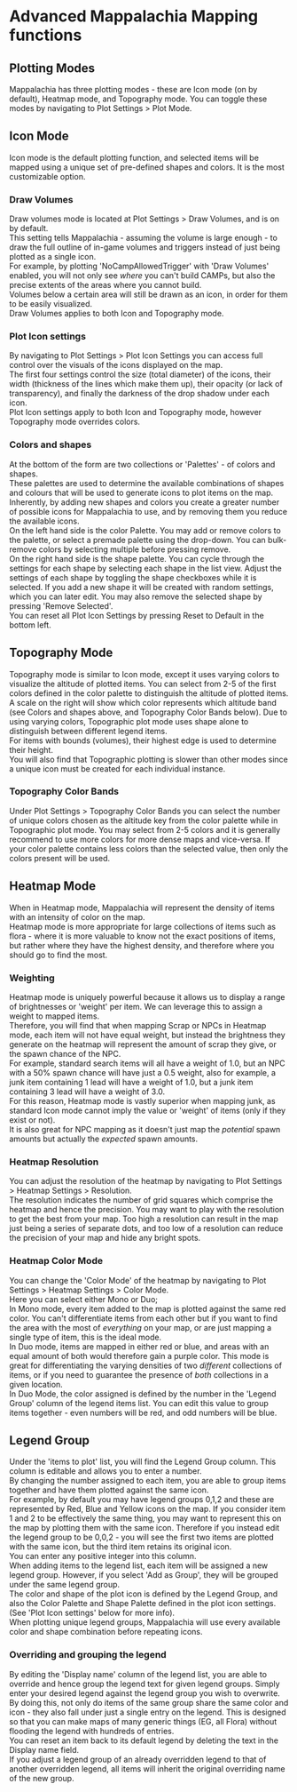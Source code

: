 # Advanced Mappalachia Mapping functions

## Plotting Modes
Mappalachia has three plotting modes - these are Icon mode (on by default), Heatmap mode, and Topography mode. You can toggle these modes by navigating to Plot Settings > Plot Mode.<br/>

## Icon Mode
Icon mode is the default plotting function, and selected items will be mapped using a unique set of pre-defined shapes and colors. It is the most customizable option.

### Draw Volumes
Draw volumes mode is located at Plot Settings > Draw Volumes, and is on by default.<br/>
This setting tells Mappalachia - assuming the volume is large enough - to draw the full outline of in-game volumes and triggers instead of just being plotted as a single icon.<br/>
For example, by plotting 'NoCampAllowedTrigger' with 'Draw Volumes' enabled, you will not only see *where* you can't build CAMPs, but also the precise extents of the areas where you cannot build.<br/>
Volumes below a certain area will still be drawn as an icon, in order for them to be easily visualized.<br/>
Draw Volumes applies to both Icon and Topography mode.

### Plot Icon settings
By navigating to Plot Settings > Plot Icon Settings you can access full control over the visuals of the icons displayed on the map.<br/>
The first four settings control the size (total diameter) of the icons, their width (thickness of the lines which make them up), their opacity (or lack of transparency), and finally the darkness of the drop shadow under each icon.<br/>
Plot Icon settings apply to both Icon and Topography mode, however Topography mode overrides colors.

### Colors and shapes
At the bottom of the form are two collections or 'Palettes' - of colors and shapes.<br/>
These palettes are used to determine the available combinations of shapes and colours that will be used to generate icons to plot items on the map. Inherently, by adding new shapes and colors you create a greater number of possible icons for Mappalachia to use, and by removing them you reduce the available icons.<br/>
On the left hand side is the color Palette. You may add or remove colors to the palette, or select a premade palette using the drop-down. You can bulk-remove colors by selecting multiple before pressing remove.<br/>
On the right hand side is the shape palette. You can cycle through the settings for each shape by selecting each shape in the list view. Adjust the settings of each shape by toggling the shape checkboxes while it is selected. If you add a new shape it will be created with random settings, which you can later edit. You may also remove the selected shape by pressing 'Remove Selected'.<br/>
You can reset all Plot Icon Settings by pressing Reset to Default in the bottom left.

## Topography Mode
Topography mode is similar to Icon mode, except it uses varying colors to visualize the altitude of plotted items. You can select from 2-5 of the first colors defined in the color palette to distinguish the altitude of plotted items. A scale on the right will show which color represents which altitude band (see Colors and shapes above, and Topography Color Bands below). Due to using varying colors, Topographic plot mode uses shape alone to distinguish between different legend items.<br/>
For items with bounds (volumes), their highest edge is used to determine their height.<br/>
You will also find that Topographic plotting is slower than other modes since a unique icon must be created for each individual instance.

### Topography Color Bands
Under Plot Settings > Topography Color Bands you can select the number of unique colors chosen as the altitude key from the color palette while in Topographic plot mode. You may select from 2-5 colors and it is generally recommend to use more colors for more dense maps and vice-versa. If your color palette contains less colors than the selected value, then only the colors present will be used.

## Heatmap Mode
When in Heatmap mode, Mappalachia will represent the density of items with an intensity of color on the map.<br/>
Heatmap mode is more appropriate for large collections of items such as flora - where it is more valuable to know not the exact positions of items, but rather where they have the highest density, and therefore where you should go to find the most.<br/>

### Weighting
Heatmap mode is uniquely powerful because it allows us to display a range of brightnesses or 'weight' per item. We can leverage this to assign a weight to mapped items.<br/>
Therefore, you will find that when mapping Scrap or NPCs in Heatmap mode, each item will not have equal weight, but instead the brightness they generate on the heatmap will represent the amount of scrap they give, or the spawn chance of the NPC.<br/>
For example, standard search items will all have a weight of 1.0, but an NPC  with a 50% spawn chance will have just a 0.5 weight, also for example, a junk item containing 1 lead will have a weight of 1.0, but a junk item containing 3 lead will have a weight of 3.0.<br/>
For this reason, Heatmap mode is vastly superior when mapping junk, as standard Icon mode cannot imply the value or 'weight' of items (only if they exist or not).<br/>
It is also great for NPC mapping as it doesn't just map the *potential* spawn amounts but actually the *expected* spawn amounts.

### Heatmap Resolution
You can adjust the resolution of the heatmap by navigating to Plot Settings > Heatmap Settings > Resolution.<br/>
The resolution indicates the number of grid squares which comprise the heatmap and hence the precision. You may want to play with the resolution to get the best from your map. Too high a resolution can result in the map just being a series of separate dots, and too low of a resolution can reduce the precision of your map and hide any bright spots.

### Heatmap Color Mode
You can change the 'Color Mode' of the heatmap by navigating to Plot Settings > Heatmap Settings > Color Mode.<br/>
Here you can select either Mono or Duo;<br/>
In Mono mode, every item added to the map is plotted against the same red color. You can't differentiate items from each other but if you want to find the area with the most of *everything* on your map, or are just mapping a single type of item, this is the ideal mode.<br/>
In Duo mode, items are mapped in either red or blue, and areas with an equal amount of both would therefore gain a purple color. This mode is great for differentiating the varying densities of two *different* collections of items, or if you need to guarantee the presence of *both* collections in a given location.<br/>
In Duo Mode, the color assigned is defined by the number in the 'Legend Group' column of the legend items list. You can edit this value to group items together - even numbers will be red, and odd numbers will be blue.

## Legend Group
Under the 'items to plot' list, you will find the Legend Group column. This column is editable and allows you to enter a number.<br/>
By changing the number assigned to each item, you are able to group items together and have them plotted against the same icon.<br/>
For example, by default you may have legend groups 0,1,2 and these are represented by Red, Blue and Yellow icons on the map. If you consider item 1 and 2 to be effectively the same thing, you may want to represent this on the map by plotting them with the same icon. Therefore if you instead edit the legend group to be 0,0,2 - you will see the first two items are plotted with the same icon, but the third item retains its original icon.<br/>
You can enter any positive integer into this column.<br/>
When adding items to the legend list, each item will be assigned a new legend group. However, if you select 'Add as Group', they will be grouped under the same legend group.<br/>
The color and shape of the plot icon is defined by the Legend Group, and also the Color Palette and Shape Palette defined in the plot icon settings. (See 'Plot Icon settings' below for more info).<br/>
When plotting unique legend groups, Mappalachia will use every available color and shape combination before repeating icons.

### Overriding and grouping the legend
By editing the 'Display name' column of the legend list, you are able to override and hence group the legend text for given legend groups. Simply enter your desired legend against the legend group you wish to overwrite.<br/>
By doing this, not only do items of the same group share the same color and icon - they also fall under just a single entry on the legend. This is designed so that you can make maps of many generic things (EG, all Flora) without flooding the legend with hundreds of entries.<br/>
You can reset an item back to its default legend by deleting the text in the Display name field.<br/>
If you adjust a legend group of an already overridden legend to that of another overridden legend, all items will inherit the original overriding name of the new group.
